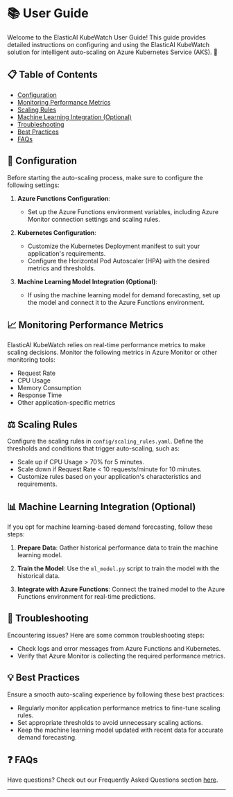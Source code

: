 # 📚 User Guide

Welcome to the ElasticAI KubeWatch User Guide! This guide provides detailed instructions on configuring and using the ElasticAI KubeWatch solution for intelligent auto-scaling on Azure Kubernetes Service (AKS). 🚀

## 📋 Table of Contents

- [Configuration](#-configuration)
- [Monitoring Performance Metrics](#-monitoring-performance-metrics)
- [Scaling Rules](#-scaling-rules)
- [Machine Learning Integration (Optional)](#-machine-learning-integration-optional)
- [Troubleshooting](#-troubleshooting)
- [Best Practices](#-best-practices)
- [FAQs](#-faqs)

## 📄 Configuration

Before starting the auto-scaling process, make sure to configure the following settings:

1. **Azure Functions Configuration**:
   - Set up the Azure Functions environment variables, including Azure Monitor connection settings and scaling rules.

2. **Kubernetes Configuration**:
   - Customize the Kubernetes Deployment manifest to suit your application's requirements.
   - Configure the Horizontal Pod Autoscaler (HPA) with the desired metrics and thresholds.

3. **Machine Learning Model Integration (Optional)**:
   - If using the machine learning model for demand forecasting, set up the model and connect it to the Azure Functions environment.

## 📈 Monitoring Performance Metrics

ElasticAI KubeWatch relies on real-time performance metrics to make scaling decisions. Monitor the following metrics in Azure Monitor or other monitoring tools:

- Request Rate
- CPU Usage
- Memory Consumption
- Response Time
- Other application-specific metrics

## ⚖️ Scaling Rules

Configure the scaling rules in `config/scaling_rules.yaml`. Define the thresholds and conditions that trigger auto-scaling, such as:

- Scale up if CPU Usage > 70% for 5 minutes.
- Scale down if Request Rate < 10 requests/minute for 10 minutes.
- Customize rules based on your application's characteristics and requirements.

## 📊 Machine Learning Integration (Optional)

If you opt for machine learning-based demand forecasting, follow these steps:

1. **Prepare Data**: Gather historical performance data to train the machine learning model.

2. **Train the Model**: Use the `ml_model.py` script to train the model with the historical data.

3. **Integrate with Azure Functions**: Connect the trained model to the Azure Functions environment for real-time predictions.

## 🚧 Troubleshooting

Encountering issues? Here are some common troubleshooting steps:

- Check logs and error messages from Azure Functions and Kubernetes.
- Verify that Azure Monitor is collecting the required performance metrics.

## 💡 Best Practices

Ensure a smooth auto-scaling experience by following these best practices:

- Regularly monitor application performance metrics to fine-tune scaling rules.
- Set appropriate thresholds to avoid unnecessary scaling actions.
- Keep the machine learning model updated with recent data for accurate demand forecasting.

## ❓ FAQs

Have questions? Check out our Frequently Asked Questions section [here](faqs.md).

---

